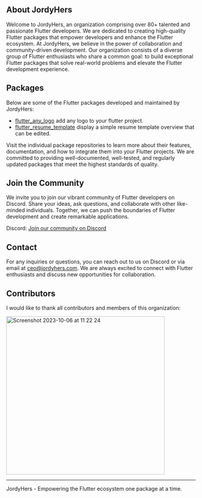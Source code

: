 
## About JordyHers
Welcome to JordyHers, an organization comprising over 80+ talented and passionate Flutter developers. We are dedicated to creating high-quality Flutter packages that empower developers and enhance the Flutter ecosystem. At JordyHers, we believe in the power of collaboration and community-driven development. Our organization consists of a diverse group of Flutter enthusiasts who share a common goal: to build exceptional Flutter packages that solve real-world problems and elevate the Flutter development experience.

## Packages

Below are some of the Flutter packages developed and maintained by JordyHers:

- [flutter_any_logo](https://pub.dev/packages/flutter_any_logo) add any logo to your flutter project.
- [flutter_resume_template](https://pub.dev/packages/flutter_resume_template) display a simple resume template overview that can be edited.


Visit the individual package repositories to learn more about their features, documentation, and how to integrate them into your Flutter projects. We are committed to providing well-documented, well-tested, and regularly updated packages that meet the highest standards of quality.

## Join the Community

We invite you to join our vibrant community of Flutter developers on Discord. Share your ideas, ask questions, and collaborate with other like-minded individuals. Together, we can push the boundaries of Flutter development and create remarkable applications.

Discord: [Join our community on Discord](https://discord.gg/gxFMcK3DK)


## Contact

For any inquiries or questions, you can reach out to us on Discord or via email at ceo@jordyhers.com. We are always excited to connect with Flutter enthusiasts and discuss new opportunities for collaboration.


## Contributors

I would like to thank all contributors and members of this organization:

<img width="421" alt="Screenshot 2023-10-06 at 11 22 24" src="https://github.com/JordyHers-org/.github/assets/49708438/a3a0730c-8420-4380-91fe-760f8f2201ab">

---
JordyHers - Empowering the Flutter ecosystem one package at a time.
